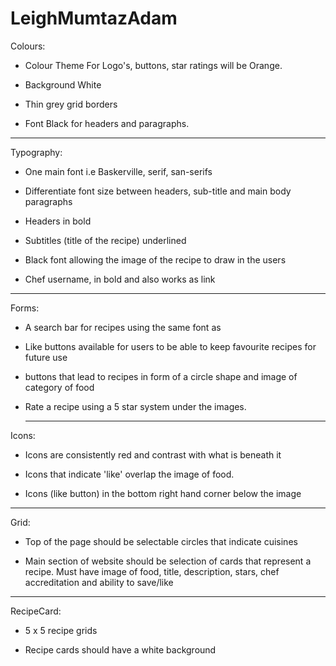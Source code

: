 # LeighMumtazAdam


Colours: 

* Colour Theme For Logo's, buttons, star ratings will be Orange.

* Background White

* Thin grey grid borders

* Font Black for headers and paragraphs.



-------------------------------------------



Typography: 

* One main font i.e Baskerville, serif, san-serifs

* Differentiate font size between headers, sub-title and main body paragraphs

* Headers in bold

* Subtitles (title of the recipe) underlined 

* Black font allowing the image of the recipe to draw in the users

* Chef username, in bold and also works as link



-------------------------------------------



Forms:


* A search bar for recipes using the same font as <p>

* Like buttons available for users to be able to keep favourite recipes for future use

*  buttons that lead to recipes in form of a circle shape and image of category of food

* Rate a recipe using a 5 star system under the images.
  


  -------------------------------------------



Icons:

* Icons are consistently red and contrast with what is beneath it

* Icons that indicate 'like' overlap the image of food.

* Icons (like button) in the bottom right hand corner below the image



-------------------------------------------



Grid:

* Top of the page should be selectable circles that indicate cuisines

* Main section of website should be selection of cards that represent a recipe. Must have image of food, title, description, stars, chef accreditation and ability to save/like



-------------------------------------------



RecipeCard:

* 5 x 5 recipe grids

* Recipe cards should have a white background







